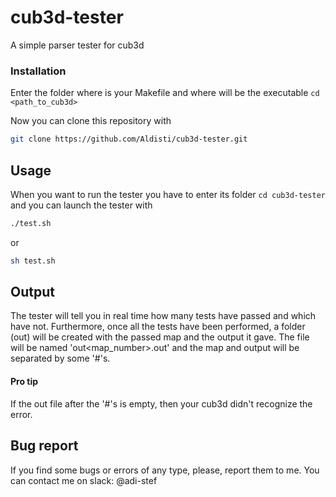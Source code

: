 # cub3d-tester
A simple parser tester for cub3d

### Installation

Enter the folder where is your Makefile and where will be the executable ```cd <path_to_cub3d>```

Now you can clone this repository with

```bash
git clone https://github.com/Aldisti/cub3d-tester.git
```

## Usage

When you want to run the tester you have to enter its folder ```cd cub3d-tester```
and you can launch the tester with
```bash
./test.sh
```
or
```bash
sh test.sh
```

## Output

The tester will tell you in real time how many tests have passed and which have not.
Furthermore, once all the tests have been performed, a folder (out) will be created with the passed map and the output it gave.
The file will be named 'out<map_number>.out' and the map and output will be separated by some '#'s.

#### Pro tip

If the out file after the '#'s is empty, then your cub3d didn't recognize the error.

## Bug report

If you find some bugs or errors of any type, please, report them to me. You can
contact me on slack: @adi-stef
